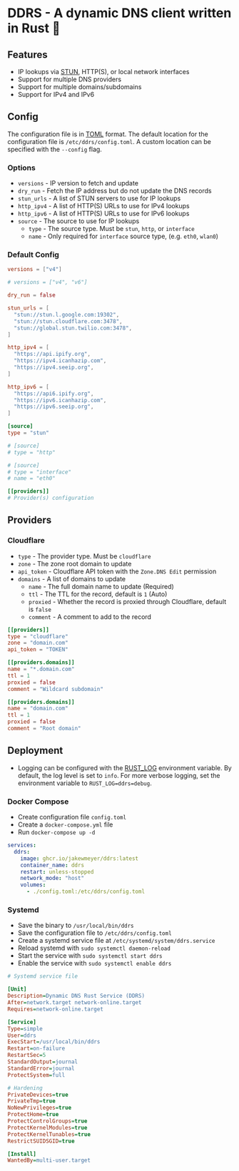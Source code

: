 # DDRS - A dynamic DNS client written in Rust 🦀

## Features
* IP lookups via [STUN](https://en.wikipedia.org/wiki/STUN), HTTP(S), or local network interfaces
* Support for multiple DNS providers
* Support for multiple domains/subdomains
* Support for IPv4 and IPv6

## Config
The configuration file is in [TOML](https://toml.io/en/) format. The default location for the configuration file is `/etc/ddrs/config.toml`. A custom location can be specified with the `--config` flag.

### Options
* `versions` - IP version to fetch and update
* `dry_run` - Fetch the IP address but do not update the DNS records
* `stun_urls` - A list of STUN servers to use for IP lookups
* `http_ipv4` - A list of HTTP(S) URLs to use for IPv4 lookups
* `http_ipv6` - A list of HTTP(S) URLs to use for IPv6 lookups
* `source` - The source to use for IP lookups
  * `type` - The source type. Must be `stun`, `http`, or `interface`
  * `name` - Only required for `interface` source type, (e.g. `eth0`, `wlan0`)

### Default Config

```toml
versions = ["v4"]

# versions = ["v4", "v6"]

dry_run = false

stun_urls = [
  "stun://stun.l.google.com:19302",
  "stun://stun.cloudflare.com:3478",
  "stun://global.stun.twilio.com:3478",
]

http_ipv4 = [
  "https://api.ipify.org",
  "https://ipv4.icanhazip.com",
  "https://ipv4.seeip.org",
]

http_ipv6 = [
  "https://api6.ipify.org",
  "https://ipv6.icanhazip.com",
  "https://ipv6.seeip.org",
]

[source]
type = "stun"

# [source]
# type = "http"

# [source]
# type = "interface"
# name = "eth0"

[[providers]]
# Provider(s) configuration
```

## Providers

### Cloudflare
* `type` - The provider type. Must be `cloudflare`
* `zone` - The zone root domain to update
* `api_token` - Cloudflare API token with the `Zone.DNS Edit` permission
* `domains` - A list of domains to update
  * `name` - The full domain name to update (Required)
  * `ttl` - The TTL for the record, default is `1` (Auto)
  * `proxied` - Whether the record is proxied through Cloudflare, default is `false`
  * `comment` - A comment to add to the record

```toml
[[providers]]
type = "cloudflare"
zone = "domain.com"
api_token = "TOKEN"

[[providers.domains]]
name = "*.domain.com"
ttl = 1
proxied = false
comment = "Wildcard subdomain"

[[providers.domains]]
name = "domain.com"
ttl = 1
proxied = false
comment = "Root domain"
```

## Deployment
* Logging can be configured with the [RUST_LOG](https://docs.rs/env_logger/latest/env_logger/#enabling-logging) environment variable. By default, the log level is set to `info`. For more verbose logging, set the environment variable to `RUST_LOG=ddrs=debug`.

### Docker Compose
* Create configuration file `config.toml`
* Create a `docker-compose.yml` file
* Run `docker-compose up -d`

```yaml
services:
  ddrs:
    image: ghcr.io/jakewmeyer/ddrs:latest
    container_name: ddrs
    restart: unless-stopped
    network_mode: "host"
    volumes:
      - ./config.toml:/etc/ddrs/config.toml
```

### Systemd
* Save the binary to `/usr/local/bin/ddrs`
* Save the configuration file to `/etc/ddrs/config.toml`
* Create a systemd service file at `/etc/systemd/system/ddrs.service`
* Reload systemd with `sudo systemctl daemon-reload`
* Start the service with `sudo systemctl start ddrs`
* Enable the service with `sudo systemctl enable ddrs`

```ini
# Systemd service file

[Unit]
Description=Dynamic DNS Rust Service (DDRS)
After=network.target network-online.target
Requires=network-online.target

[Service]
Type=simple
User=ddrs
ExecStart=/usr/local/bin/ddrs
Restart=on-failure
RestartSec=5
StandardOutput=journal
StandardError=journal
ProtectSystem=full

# Hardening
PrivateDevices=true
PrivateTmp=true
NoNewPrivileges=true
ProtectHome=true
ProtectControlGroups=true
ProtectKernelModules=true
ProtectKernelTunables=true
RestrictSUIDSGID=true

[Install]
WantedBy=multi-user.target
```

